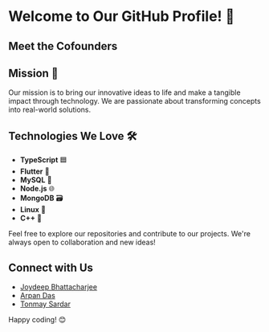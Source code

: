# Welcome to Our GitHub Profile! 👋

## Meet the Cofounders

## Mission 🚀

Our mission is to bring our innovative ideas to life and make a tangible impact through technology. We are passionate about transforming concepts into real-world solutions.

## Technologies We Love 🛠️

- **TypeScript** 🟦
- **Flutter** 🦄
- **MySQL** 💾
- **Node.js** 🌐
- **MongoDB** 🗃️
- **Linux** 🐧
- **C++** 🚀

Feel free to explore our repositories and contribute to our projects. We're always open to collaboration and new ideas!

## Connect with Us

- [Joydeep Bhattacharjee](https://www.linkedin.com/in/thejoydeep/)
- [Arpan Das](https://www.linkedin.com/in/arpan4119/)
- [Tonmay Sardar](https://www.linkedin.com/in/tonmay-sardar/)

Happy coding! 😊
